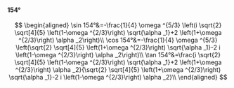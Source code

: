 #### 154°

$$
\begin{aligned}
\sin 154°&=-\frac{1}{4} \omega ^{5/3} \left(i \sqrt{2} \sqrt[4]{5} \left(1-\omega ^{2/3}\right) \sqrt{\alpha _1}+2 \left(1+\omega ^{2/3}\right) \alpha _2\right)\\
\cos 154°&=-\frac{1}{4} \omega ^{5/3} \left(\sqrt{2} \sqrt[4]{5} \left(1+\omega ^{2/3}\right) \sqrt{\alpha _1}-2 i \left(1-\omega ^{2/3}\right) \alpha _2\right)\\
\tan 154°&=\frac{i \sqrt{2} \sqrt[4]{5} \left(1-\omega ^{2/3}\right) \sqrt{\alpha _1}+2 \left(1+\omega ^{2/3}\right) \alpha _2}{\sqrt{2} \sqrt[4]{5} \left(1+\omega
^{2/3}\right) \sqrt{\alpha _1}-2 i \left(1-\omega ^{2/3}\right) \alpha _2}\\
\end{aligned}
$$

